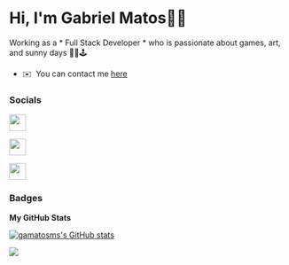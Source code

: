 Hi, I'm Gabriel Matos👋🏻
==============================

Working as a * Full Stack Developer * who is passionate about games, art, and sunny days 👨‍🎨🕹️

* ✉️  You can contact me [here](https://my-portfolio-gaamatoss.vercel.app/)

### Socials

<p align="left"> <a href="https://www.github.com/gamatosms" target="_blank" rel="noreferrer"><img src="https://raw.githubusercontent.com/danielcranney/readme-generator/main/public/icons/socials/github.svg" width="30" height="30" /></a>
  
<a href="http://www.instagram.com/gaamatoss" target="_blank" rel="noreferrer"><img src="https://raw.githubusercontent.com/danielcranney/readme-generator/main/public/icons/socials/instagram.svg" width="30" height="30" /></a>
  
<a href="https://www.linkedin.com/in/gabrielmms" target="_blank" rel="noreferrer"><img src="https://raw.githubusercontent.com/danielcranney/readme-generator/main/public/icons/socials/linkedin.svg" width="30" height="30"/></a>
</p>

### Badges

<b>My GitHub Stats</b>

<a href="http://www.github.com/gamatosms"><img src="https://github-readme-stats.vercel.app/api?username=gamatosms&show_icons=true&hide=&count_private=true&title_color=ef4444&text_color=ffffff&icon_color=0891b2&bg_color=1c1917&hide_border=true&show_icons=true" alt="gamatosms's GitHub stats" /></a>

<a href="http://www.github.com/gamatosms"><img src="https://github-readme-streak-stats.herokuapp.com/?user=gamatosms&stroke=ffffff&background=1c1917&ring=ef4444&fire=ef4444&currStreakNum=ffffff&currStreakLabel=ef4444&sideNums=ffffff&sideLabels=ffffff&dates=ffffff&hide_border=true" /></a>
